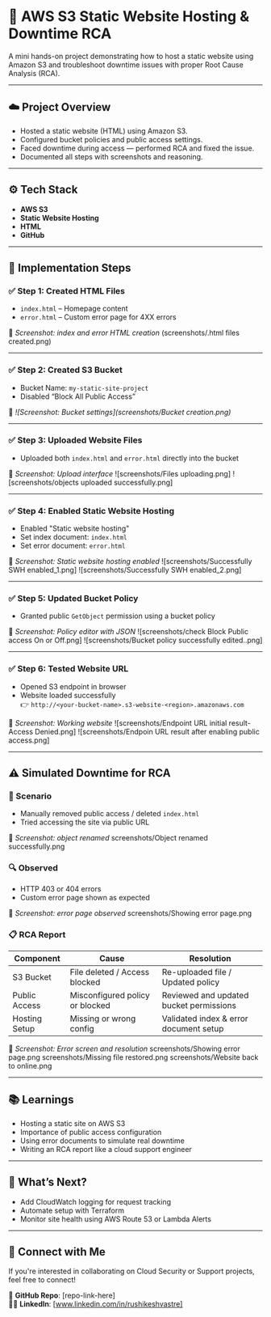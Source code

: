 # 🚀 AWS S3 Static Website Hosting & Downtime RCA

A mini hands-on project demonstrating how to host a static website using Amazon S3 and troubleshoot downtime issues with proper Root Cause Analysis (RCA).

---

## ☁️ Project Overview

- Hosted a static website (HTML) using Amazon S3.
- Configured bucket policies and public access settings.
- Faced downtime during access — performed RCA and fixed the issue.
- Documented all steps with screenshots and reasoning.

---

## ⚙️ Tech Stack

- **AWS S3**
- **Static Website Hosting**
- **HTML**
- **GitHub**


---

## 🚀 Implementation Steps

### ✅ Step 1: Created HTML Files
- `index.html` – Homepage content  
- `error.html` – Custom error page for 4XX errors

 📸 *Screenshot: index and error HTML creation*
(screenshots/.html files created.png) 

---

### ✅ Step 2: Created S3 Bucket
- Bucket Name: `my-static-site-project`  
- Disabled “Block All Public Access”

📸 *![Screenshot: Bucket settings](screenshots/Bucket creation.png)*

---

### ✅ Step 3: Uploaded Website Files
- Uploaded both `index.html` and `error.html` directly into the bucket

📸 *Screenshot: Upload interface*
![screenshots/Files uploading.png]
![screenshots/objects uploaded successfully.png]

---

### ✅ Step 4: Enabled Static Website Hosting
- Enabled "Static website hosting"
- Set index document: `index.html`
- Set error document: `error.html`

📸 *Screenshot: Static website hosting enabled*
![screenshots/Successfully SWH enabled_1.png]
![screenshots/Successfully SWH enabled_2.png]

---

### ✅ Step 5: Updated Bucket Policy
- Granted public `GetObject` permission using a bucket policy

📸 *Screenshot: Policy editor with JSON*
![screenshots/check Block Public access On or Off.png]
![screenshots/Bucket policy successfully edited..png]

---

### ✅ Step 6: Tested Website URL
- Opened S3 endpoint in browser
- Website loaded successfully  
👉 `http://<your-bucket-name>.s3-website-<region>.amazonaws.com`

📸 *Screenshot: Working website*
![screenshots/Endpoint URL initial result- Access Denied.png]
![screenshots/Endpoin URL result after enabling public access.png]

---

## ⚠️ Simulated Downtime for RCA

### 🧪 Scenario
- Manually removed public access / deleted `index.html`
- Tried accessing the site via public URL
  
📸 *Screenshot: object renamed*
screenshots/Object renamed successfully.png

### 🔍 Observed
- HTTP 403 or 404 errors
- Custom error page shown as expected
  
📸 *Screenshot: error page observed*
screenshots/Showing error page.png


### 📋 RCA Report

| **Component** | **Cause**                         | **Resolution**                         |
|---------------|-----------------------------------|----------------------------------------|
| S3 Bucket     | File deleted / Access blocked     | Re-uploaded file / Updated policy      |
| Public Access | Misconfigured policy or blocked   | Reviewed and updated bucket permissions |
| Hosting Setup | Missing or wrong config           | Validated index & error document setup |

📸 *Screenshot: Error screen and resolution*
screenshots/Showing error page.png
screenshots/Missing file restored.png
screenshots/Website back to online.png

---

## 📚 Learnings

- Hosting a static site on AWS S3
- Importance of public access configuration
- Using error documents to simulate real downtime
- Writing an RCA report like a cloud support engineer

---

## 🔮 What’s Next?

- Add CloudWatch logging for request tracking
- Automate setup with Terraform
- Monitor site health using AWS Route 53 or Lambda Alerts

---

## 🤝 Connect with Me

If you're interested in collaborating on Cloud Security or Support projects, feel free to connect!

📂 **GitHub Repo**: [repo-link-here]  
🧑‍💻 **LinkedIn**: [www.linkedin.com/in/rushikeshvastre]
